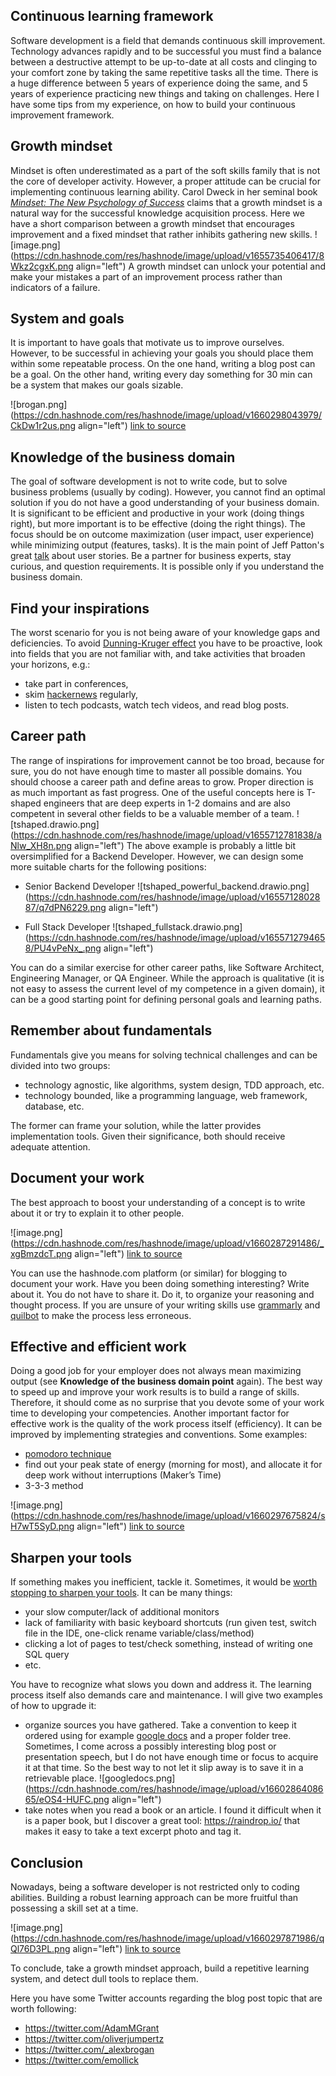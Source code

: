 ## Continuous learning framework

Software development is a field that demands continuous skill improvement. Technology advances rapidly and to be successful you must find a balance between a destructive attempt to be up-to-date at all costs and clinging to your comfort zone by taking the same repetitive tasks all the time. There is a huge difference between 5 years of experience doing the same, and 5 years of experience practicing new things and taking on challenges. Here I have some tips from my experience, on how to build your continuous improvement framework.

## Growth mindset
Mindset is often underestimated as a part of the soft skills family that is not the core of developer activity. However, a proper attitude can be crucial for implementing continuous learning ability. Carol Dweck in her seminal book [*Mindset: The New Psychology of Success*](https://www.amazon.com/Mindset-Psychology-Carol-S-Dweck/dp/0345472322) claims that a growth mindset is a natural way for the successful knowledge acquisition process. Here we have a short comparison between a growth mindset that encourages improvement and a fixed mindset that rather inhibits gathering new skills.
![image.png](https://cdn.hashnode.com/res/hashnode/image/upload/v1655735406417/8Wkz2cgxK.png align="left")
A growth mindset can unlock your potential and make your mistakes a part of an improvement process rather than indicators of a failure.

## System and goals
It is important to have goals that motivate us to improve ourselves. However, to be successful in achieving your goals you should place them within some repeatable process. On the one hand, writing a blog post can be a goal. On the other hand, writing every day 
something for 30 min can be a system that makes our goals sizable.

![brogan.png](https://cdn.hashnode.com/res/hashnode/image/upload/v1660298043979/CkDw1r2us.png align="left")
[link to source](https://twitter.com/_alexbrogan/status/1534524520672944128)

## Knowledge of the business domain
The goal of software development is not to write code, but to solve business problems (usually by coding). However, you cannot find an optimal solution if you do not have a good understanding of your business domain. It is significant to be efficient and productive in your work (doing things right), but more important is to be effective (doing the right things).  The focus should be on outcome maximization (user impact, user experience) while minimizing output (features, tasks). It is the main point of Jeff Patton's great [talk](https://www.youtube.com/watch?v=AzBuohuOU6g) about user stories. 
Be a partner for business experts, stay curious, and question requirements. It is possible only if you understand the business domain.

## Find your inspirations
The worst scenario for you is not being aware of your knowledge gaps and deficiencies. To avoid [Dunning-Kruger effect](https://en.wikipedia.org/wiki/Dunning%E2%80%93Kruger_effect) you have to be proactive, look into fields that you are not familiar with, and take activities that broaden your horizons, e.g.:
- take part in conferences, 
- skim [hackernews](https://news.ycombinator.com/) regularly,
- listen to tech podcasts, watch tech videos, and read blog posts.

## Career path
The range of inspirations for improvement cannot be too broad, because for sure, you do not have enough time to master all possible domains. You should choose a career path and define areas to grow. Proper direction is as much important as fast progress. One of the useful concepts here is T-shaped engineers that are deep experts in 1-2 domains and are also competent in several other fields to be a valuable member of a team.
![tshaped.drawio.png](https://cdn.hashnode.com/res/hashnode/image/upload/v1655712781838/aNlw_XH8n.png align="left")
The above example is probably a little bit oversimplified for a Backend Developer. However, we can design some more suitable charts for the following positions:  

- Senior Backend Developer
![tshaped_powerful_backend.drawio.png](https://cdn.hashnode.com/res/hashnode/image/upload/v1655712802887/q7dPN6229.png align="left")

- Full Stack Developer
![tshaped_fullstack.drawio.png](https://cdn.hashnode.com/res/hashnode/image/upload/v1655712794658/PU4vPeNx_.png align="left")

You can do a similar exercise for other career paths, like Software Architect, Engineering Manager, or QA Engineer.  While the approach is qualitative (it is not easy to assess the current level of my competence in a given domain), it can be a good starting point for defining personal goals and learning paths.

## Remember about fundamentals
Fundamentals give you means for solving technical challenges and can be divided into two groups:
- technology agnostic, like algorithms, system design, TDD approach, etc.
- technology bounded, like a programming language, web framework, database, etc.

The former can frame your solution, while the latter provides implementation tools. Given their significance, both should receive adequate attention.


## Document your work
The best approach to boost your understanding of a concept is to write about it or try to explain it to other people. 

![image.png](https://cdn.hashnode.com/res/hashnode/image/upload/v1660287291486/_xgBmzdcT.png align="left")
[link to source](https://twitter.com/AdamMGrant/status/1551208238581948416)

You can use the hashnode.com platform (or similar) for blogging to document your work. Have you been doing something interesting? Write about it. You do not have to share it. Do it, to organize your reasoning and thought process. If you are unsure of your writing skills use [grammarly](https://app.grammarly.com/) and [quilbot](https://quillbot.com/) to make the process less erroneous. 

## Effective and efficient work
Doing a good job for your employer does not always mean maximizing output (see **Knowledge of the business domain point** again). The best way to speed up and improve your work results is to build a range of skills. Therefore, it should come as no surprise that you devote some of your work time to developing your competencies.
Another important factor for effective work is the quality of the work process itself (efficiency). It can be improved by implementing strategies and conventions. Some examples:
- [pomodoro technique](https://en.wikipedia.org/wiki/Pomodoro_Technique)
- find out your peak state of energy (morning for most), and allocate it for deep work without interruptions (Maker’s Time)
- 3-3-3 method

![image.png](https://cdn.hashnode.com/res/hashnode/image/upload/v1660297675824/sH7wT5SyD.png align="left")
[link to source](https://twitter.com/SystemSunday/status/1554080843517370370)

## Sharpen your tools
If something makes you inefficient, tackle it. Sometimes, it would be [worth stopping to sharpen your tools](https://www.youtube.com/watch?v=I56oFTm9UlE). It can be many things:
- your slow computer/lack of additional monitors
- lack of familiarity with basic keyboard shortcuts (run given test, switch file in the IDE, one-click rename variable/class/method) 
- clicking a lot of pages to test/check something, instead of writing one SQL query
- etc.

You have to recognize what slows you down and address it.
The learning process itself also demands care and maintenance. I will give two examples of how to upgrade it:
- organize sources you have gathered. Take a convention to keep it ordered using for example [google docs](https://docs.google.com/) and a proper folder tree. Sometimes, I come across a possibly interesting blog post or presentation speech, but I do not have enough time or focus to acquire it at that time. So the best way to not let it slip away is to save it in a retrievable place.
![googledocs.png](https://cdn.hashnode.com/res/hashnode/image/upload/v1660286408665/eOS4-HUFC.png align="left")
- take notes when you read a book or an article. I found it difficult when it is a paper book, but I discover a great tool: https://raindrop.io/ that makes it easy to take a text excerpt photo and tag it.

## Conclusion
Nowadays, being a software developer is not restricted only to coding abilities. Building a robust learning approach can be more fruitful than possessing a skill set at a time. 

![image.png](https://cdn.hashnode.com/res/hashnode/image/upload/v1660297871986/qQl76D3PL.png align="left")
[link to source](https://twitter.com/kelseyhightower/status/1504190572336087040)

To conclude, take a growth mindset approach, build a repetitive learning system, and detect dull tools to replace them.

Here you have some Twitter accounts regarding the blog post topic that are worth following:
- https://twitter.com/AdamMGrant
- https://twitter.com/oliverjumpertz
- https://twitter.com/_alexbrogan
- https://twitter.com/emollick

